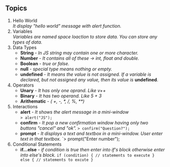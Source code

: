 ## Topics

1. Hello World<br>
   _It display "hello world" message with alert function._
2. Variables<br>
   _Variables are named space loaction to store data. You can store any types of data._
3. Data Types<br>
	- **String** - _In JS string may contain one or more character._ 
	- **Number** - _It contains all of these -> int, float and double._
	- **Boolean** - _true or false._
	- **null** - _special type means nothing or empty._
	- **undefined** - _It means the value is not assigned. If a variable is declared, but not assigned any value, then its value is_ **undefined**.
4. Operators <br>
	- **Unary** - _It has only one oprand. Like v++_
	- **Binary** - _It has two operand. Like 5 + 3_
	- **Arithematic** - _( +, -, *, /, %, \*\*)_
5. Interactions<br>
	- **alert** - _It shows the alert message in a mini-window_ <br>
	`> alert("JS");`
	- **confirm** - _It pop a new confirmation window having only two buttons "cancel" and "ok"._
	`> confirm("Question?");`
	- **prompt** - _It displays a text and textbox in a mini-window. User enter text in that textbox._
	`> prompt("Enter number");
6. Conditional Statements<br>
	- **if...else** - _if condition is true then enter into if's block otherwise enter into else's block._
		`if (condition) {
			// statements to execute
		} else {
			// statements to excute
		} `

